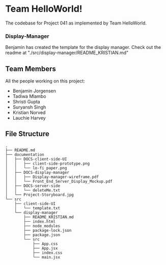 # Team HelloWorld!
The codebase for Project 041 as implemented by Team HelloWorld.

### Display-Manager
Benjamin has created the template for the display manager.
Check out the readme at "./src/display-manager/README_KRISTIAN.md"

## Team Members
All the people working on this project:
* Benjamin Jorgensen
* Tadiwa Mlambo
* Shristi Gupta
* Suryansh Singh
* Kristian Norved
* Lauchie Harvey

## File Structure
```
.
├── README.md
├── documentation
│   ├── DOCS-client-side-UI
│   │   ├── client-side-prototype.png
│   │   └── lo-fi paper.png
│   ├── DOCS-display-manager
│   │   ├── Display-manager-wireframe.pdf
│   │   └── Front_End_Server_Display_Mockup.pdf
│   ├── DOCS-server-side
│   │   └── deleteMe.txt
│   └── Project-Storyboard.jpg
└── src
    ├── client-side-UI
    │   └── template.txt
    └── display-manager
        ├── README_KRISTIAN.md
        ├── index.html
        ├── node_modules
        ├── package-lock.json
        ├── package.json
        └── src
            ├── App.css
            ├── App.jsx
            ├── index.css
            └── main.jsx
```



